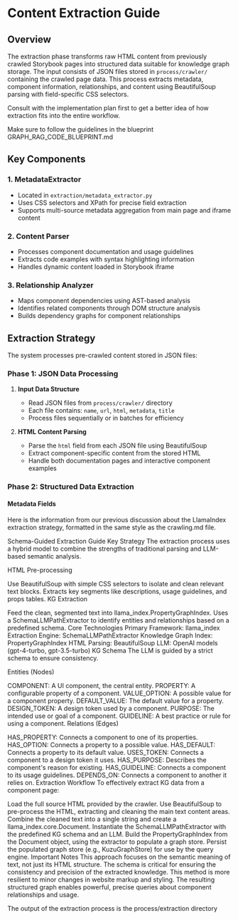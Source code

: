 # Content Extraction Guide

## Overview

The extraction phase transforms raw HTML content from previously crawled Storybook pages into structured data suitable for knowledge graph storage. The input consists of JSON files stored in `process/crawler/` containing the crawled page data. This process extracts metadata, component information, relationships, and content using BeautifulSoup parsing with field-specific CSS selectors.

Consult with the implementation plan first to get a better idea of how extraction fits into the entire workflow.

Make sure to follow the guidelines in the blueprint GRAPH_RAG_CODE_BLUEPRINT.md

## Key Components

### 1. **MetadataExtractor**
   - Located in `extraction/metadata_extractor.py`
   - Uses CSS selectors and XPath for precise field extraction
   - Supports multi-source metadata aggregation from main page and iframe content

### 2. **Content Parser**
   - Processes component documentation and usage guidelines
   - Extracts code examples with syntax highlighting information
   - Handles dynamic content loaded in Storybook iframe

### 3. **Relationship Analyzer**
   - Maps component dependencies using AST-based analysis
   - Identifies related components through DOM structure analysis
   - Builds dependency graphs for component relationships

## Extraction Strategy

The system processes pre-crawled content stored in JSON files:

### Phase 1: JSON Data Processing
1. **Input Data Structure**
   - Read JSON files from `process/crawler/` directory
   - Each file contains: `name`, `url`, `html`, `metadata`, `title`
   - Process files sequentially or in batches for efficiency

2. **HTML Content Parsing**
   - Parse the `html` field from each JSON file using BeautifulSoup
   - Extract component-specific content from the stored HTML
   - Handle both documentation pages and interactive component examples

### Phase 2: Structured Data Extraction

#### Metadata Fields
Here is the information from our previous discussion about the LlamaIndex extraction strategy, formatted in the same style as the crawling.md file.

Schema-Guided Extraction Guide
Key Strategy
The extraction process uses a hybrid model to combine the strengths of traditional parsing and LLM-based semantic analysis.

HTML Pre-processing

Use BeautifulSoup with simple CSS selectors to isolate and clean relevant text blocks.
Extracts key segments like descriptions, usage guidelines, and props tables.
KG Extraction

Feed the clean, segmented text into llama_index.PropertyGraphIndex.
Uses a SchemaLLMPathExtractor to identify entities and relationships based on a predefined schema.
Core Technologies
Primary Framework: llama_index
Extraction Engine: SchemaLLMPathExtractor
Knowledge Graph Index: PropertyGraphIndex
HTML Parsing: BeautifulSoup
LLM: OpenAI models (gpt-4-turbo, gpt-3.5-turbo)
KG Schema
The LLM is guided by a strict schema to ensure consistency.

Entities (Nodes)

COMPONENT: A UI component, the central entity.
PROPERTY: A configurable property of a component.
VALUE_OPTION: A possible value for a component property.
DEFAULT_VALUE: The default value for a property.
DESIGN_TOKEN: A design token used by a component.
PURPOSE: The intended use or goal of a component.
GUIDELINE: A best practice or rule for using a component.
Relations (Edges)

HAS_PROPERTY: Connects a component to one of its properties.
HAS_OPTION: Connects a property to a possible value.
HAS_DEFAULT: Connects a property to its default value.
USES_TOKEN: Connects a component to a design token it uses.
HAS_PURPOSE: Describes the component's reason for existing.
HAS_GUIDELINE: Connects a component to its usage guidelines.
DEPENDS_ON: Connects a component to another it relies on.
Extraction Workflow
To effectively extract KG data from a component page:

Load the full source HTML provided by the crawler.
Use BeautifulSoup to pre-process the HTML, extracting and cleaning the main text content areas.
Combine the cleaned text into a single string and create a llama_index.core.Document.
Instantiate the SchemaLLMPathExtractor with the predefined KG schema and an LLM.
Build the PropertyGraphIndex from the Document object, using the extractor to populate a graph store.
Persist the populated graph store (e.g., KuzuGraphStore) for use by the query engine.
Important Notes
This approach focuses on the semantic meaning of text, not just its HTML structure.
The schema is critical for ensuring the consistency and precision of the extracted knowledge.
This method is more resilient to minor changes in website markup and styling.
The resulting structured graph enables powerful, precise queries about component relationships and usage.

The output of the extraction process is the process/extraction directory




